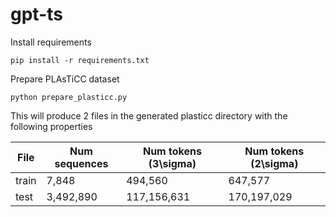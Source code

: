 # gpt-ts

Install requirements

```
pip install -r requirements.txt
```

Prepare PLAsTiCC dataset 

```
python prepare_plasticc.py
```

This will produce 2 files in the generated plasticc directory with the following properties 

| File | Num sequences | Num tokens (3\sigma) |  Num tokens (2\sigma) |
|------|---------------|----------------------|-----------------------|
| train | 7,848         | 494,560              |  647,577              |
| test | 3,492,890     | 117,156,631          |  170,197,029          |